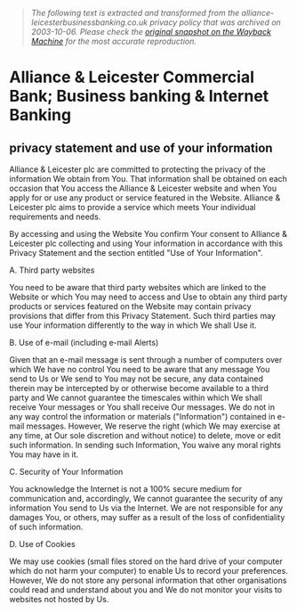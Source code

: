 > *The following text is extracted and transformed from the alliance-leicesterbusinessbanking.co.uk privacy policy that was archived on 2003-10-06. Please check the [original snapshot on the Wayback Machine](https://web.archive.org/web/20031006210915id_/http%3A//www.alliance-leicestercommercialbank.co.uk/scripts/finder.asp%3FPC%3DHP00004) for the most accurate reproduction.*

# Alliance & Leicester Commercial Bank; Business banking & Internet Banking

## privacy statement and use of your information

Alliance & Leicester plc are committed to protecting the privacy of the information We obtain from You. That information shall be obtained on each occasion that You access the Alliance & Leicester website and when You apply for or use any product or service featured in the Website. Alliance & Leicester plc aims to provide a service which meets Your individual requirements and needs. 

By accessing and using the Website You confirm Your consent to Alliance & Leicester plc collecting and using Your information in accordance with this Privacy Statement and the section entitled "Use of Your Information". 

A. Third party websites

You need to be aware that third party websites which are linked to the Website or which You may need to access and Use to obtain any third party products or services featured on the Website may contain privacy provisions that differ from this Privacy Statement. Such third parties may use Your information differently to the way in which We shall Use it. 

B. Use of e-mail (including e-mail Alerts)

Given that an e-mail message is sent through a number of computers over which We have no control You need to be aware that any message You send to Us or We send to You may not be secure, any data contained therein may be intercepted by or otherwise become available to a third party and We cannot guarantee the timescales within which We shall receive Your messages or You shall receive Our messages. We do not in any way control the information or materials ("Information") contained in e-mail messages. However, We reserve the right (which We may exercise at any time, at Our sole discretion and without notice) to delete, move or edit such information. In sending such Information, You waive any moral rights You may have in it. 

C. Security of Your Information

You acknowledge the Internet is not a 100% secure medium for communication and, accordingly, We cannot guarantee the security of any information You send to Us via the Internet. We are not responsible for any damages You, or others, may suffer as a result of the loss of confidentiality of such information. 

D. Use of Cookies

We may use cookies (small files stored on the hard drive of your computer which do not harm your computer) to enable Us to record your preferences. However, We do not store any personal information that other organisations could read and understand about you and We do not monitor your visits to websites not hosted by Us. 
